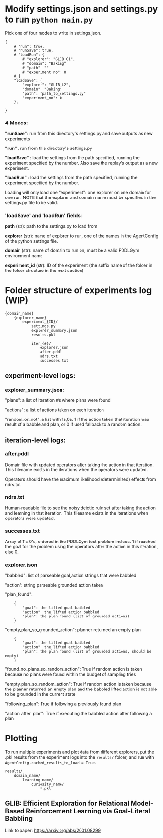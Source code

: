 
# Modify settings.json and settings.py to run `python main.py`

Pick one of four modes to write in settings.json.

```
{
    # "run": true,
    # "runSave": true,
    # "loadRun": {
        # "explorer": "GLIB_G1",
        # "domain": "Baking"
        # "path": ""
        # "experiment_no": 0
    # }
    "loadSave": {
        "explorer": "GLIB_L2",
        "domain": "Baking"
        "path": "path_to_settings.py"
        "experiment_no": 0
    },

}

```

### 4 Modes:

<b>"runSave"</b>: run from this directory's settings.py and save outputs as new experiments

<b>"run" </b>: run from this directory's settings.py

<b>"loadSave" </b>: load the settings from the path specified, running the experiment specified by the number. Also save the replay's output as a new experiment.

<b>"loadRun" </b>: load the settings from the path specified, running the experiment specified by the number. 

Loading will only load one "experiment": one explorer on one domain for one run. NOTE that the explorer and domain name must be specified in the settings.py file to be valid.

### 'loadSave' and 'loadRun' fields:

<b>path</b> (str): path to the settings.py to load from

<b>explorer</b> (str): name of explorer to run, one of the names in the AgentConfig of the python settings file.

<b>domain</b> (str): name of domain to run on, must be a valid PDDLGym environment name

<b>experiment_id</b> (str): ID of the experiment (the suffix name of the folder in the folder structure in the next section)


# Folder structure of experiments log (WIP)

```
{domain_name}
    {explorer_name}
        experiment_{ID}/
            settings.py
            explorer_summary.json
            results.pkl

            iter_{#}/
                explorer.json
                after.pddl
                ndrs.txt
                successes.txt
```

## experiment-level logs:

### explorer_summary.json:

"plans": a list of iteration #s where plans were found

"actions": a list of actions taken on each iteration

"random_or_not": a list with 1s,0s. 1 if the action taken that iteration was result of a babble and plan, or 0 if used fallback to a random action.


## iteration-level logs:

### after.pddl

Domain file with updated operators after taking the action in that iteration. This filename exists in the iterations when the operators were updated.

Operators should have the maximum likelihood (determinized) effects from ndrs.txt.

### ndrs.txt

Human-readable file to see the noisy deictic rule set after taking the action and learning in that iteration. This filename exists in the iterations when operators were updated.

### successes.txt

Array of 1's 0's, ordered in the PDDLGym test problem indices. 1 if reached the goal for the problem using the operators after the action in this iteration, else 0.

### explorer.json

"babbled": list of parseable goal,action strings that were babbled

"action": string parseable grounded action taken

"plan_found":
        
        {
            "goal": the lifted goal babbled
            "action": the lifted action babbled
            "plan": the plan found (list of grounded actions)
        }

"empty_plan_so_grounded_action": planner returned an empty plan

        {
            "goal": the lifted goal babbled
            "action": the lifted action babbled
            "plan": the plan found (list of grounded actions, should be empty)
        }

"found_no_plans_so_random_action": True if random action is taken because no plans were found within the budget of sampling tries

"empty_plan_so_random_action": True if random action is taken because the planner returned an empty plan and the babbled lifted action is not able to be grounded in the current state

"following_plan": True if following a previously found plan

"action_after_plan": True if executing the babbled action after following a plan

# Plotting

To run multiple experiments and plot data from different explorers, put the .pkl results from the experiment logs into the `results/` folder, and run with `AgentConfig.cached_results_to_load = True`.

```
results/
    domain_name/
        learning_name/
            curiosity_name/
                *.pkl
```


## GLIB: Efficient Exploration for Relational Model-Based Reinforcement Learning via Goal-Literal Babbling

Link to paper: https://arxiv.org/abs/2001.08299
